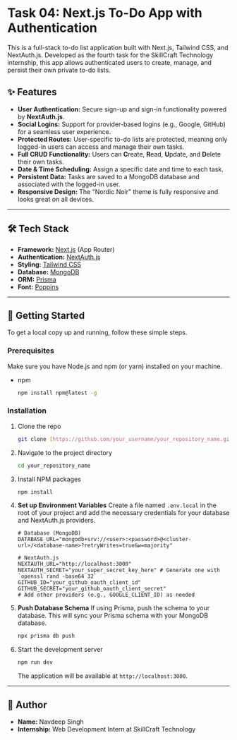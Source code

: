 # Task 04: Next.js To-Do App with Authentication

This is a full-stack to-do list application built with Next.js, Tailwind CSS, and NextAuth.js. Developed as the fourth task for the SkillCraft Technology internship, this app allows authenticated users to create, manage, and persist their own private to-do lists.


## ✨ Features

* **User Authentication:** Secure sign-up and sign-in functionality powered by **NextAuth.js**.
* **Social Logins:** Support for provider-based logins (e.g., Google, GitHub) for a seamless user experience.
* **Protected Routes:** User-specific to-do lists are protected, meaning only logged-in users can access and manage their own tasks.
* **Full CRUD Functionality:** Users can **C**reate, **R**ead, **U**pdate, and **D**elete their own tasks.
* **Date & Time Scheduling:** Assign a specific date and time to each task.
* **Persistent Data:** Tasks are saved to a MongoDB database and associated with the logged-in user.
* **Responsive Design:** The "Nordic Noir" theme is fully responsive and looks great on all devices.

---

## 🛠️ Tech Stack

* **Framework:** [Next.js](https://nextjs.org/) (App Router)
* **Authentication:** [NextAuth.js](https://next-auth.js.org/)
* **Styling:** [Tailwind CSS](https://tailwindcss.com/)
* **Database:** [MongoDB](https://www.mongodb.com/)
* **ORM:** [Prisma](https://www.prisma.io/)
* **Font:** [Poppins](https://fonts.google.com/specimen/Poppins)

---

## 🚀 Getting Started

To get a local copy up and running, follow these simple steps.

### Prerequisites

Make sure you have Node.js and npm (or yarn) installed on your machine.

* npm
    ```sh
    npm install npm@latest -g
    ```

### Installation

1.  Clone the repo
    ```sh
    git clone [https://github.com/your_username/your_repository_name.git](https://github.com/your_username/your_repository_name.git)
    ```
2.  Navigate to the project directory
    ```sh
    cd your_repository_name
    ```
3.  Install NPM packages
    ```sh
    npm install
    ```
4.  **Set up Environment Variables**
    Create a file named `.env.local` in the root of your project and add the necessary credentials for your database and NextAuth.js providers.

    ```env
    # Database (MongoDB)
    DATABASE_URL="mongodb+srv://<user>:<password>@<cluster-url>/<database-name>?retryWrites=true&w=majority"

    # NextAuth.js
    NEXTAUTH_URL="http://localhost:3000"
    NEXTAUTH_SECRET="your_super_secret_key_here" # Generate one with `openssl rand -base64 32`
    GITHUB_ID="your_github_oauth_client_id"
    GITHUB_SECRET="your_github_oauth_client_secret"
    # Add other providers (e.g., GOOGLE_CLIENT_ID) as needed
    ```
5.  **Push Database Schema**
    If using Prisma, push the schema to your database. This will sync your Prisma schema with your MongoDB database.
    ```sh
    npx prisma db push
    ```
6.  Start the development server
    ```sh
    npm run dev
    ```
    The application will be available at `http://localhost:3000`.

---

## 👤 Author

* **Name:** Navdeep Singh
* **Internship:** Web Development Intern at SkillCraft Technology
